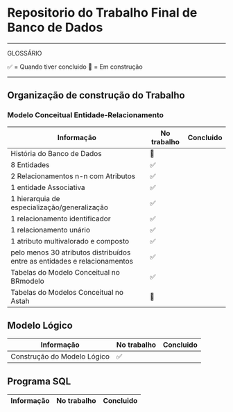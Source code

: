 # Repositorio do Trabalho Final de Banco de Dados

---
GLOSSÁRIO

:white_check_mark: = Quando tiver concluido
:construction: = Em construção

---

## Organização de construção do Trabalho


### Modelo Conceitual Entidade-Relacionamento

Informação|No trabalho|Concluido|
|---|---|---|
História do Banco de Dados|:construction:||
8 Entidades|:white_check_mark:||
2 Relacionamentos n-n com Atributos|:white_check_mark:||
1 entidade Associativa|:white_check_mark:||
1 hierarquia de especialização/generalização|:white_check_mark:||
1 relacionamento identificador|:white_check_mark:||
1 relacionamento unário|:white_check_mark:||
1 atributo multivalorado e composto|:white_check_mark:||
pelo menos 30 atributos distribuídos entre as entidades e relacionamentos|:white_check_mark:||
Tabelas do Modelo Conceitual no BRmodelo|:white_check_mark:||
Tabelas do Modelos Conceitual no Astah|:construction:||

## Modelo Lógico

Informação|No trabalho|Concluido|
|---|---|---|
Construção do Modelo Lógico|:white_check_mark:|

## Programa SQL

Informação|No trabalho|Concluido|
|---|---|---|



